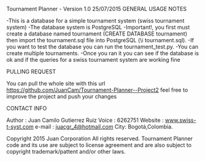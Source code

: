 Tournament Planner - Version 1.0 25/07/2015
GENERAL USAGE NOTES

-This is a database for a simple tournament system (swiss tournament system)
-The database system is PostgreSQL
-Important!, you first must create a database named tournament (CREATE DATABASE tournament) then import the tournament.sql file into PostgreSQL (\i tournament.sql).
-If you want to test the database you can run the tournament_test.py.
-You can create multiple tournaments.
-Once you ran it you can see if the database is ok and if the queries for a swiss tournament system are working fine


PULLING REQUEST

You can pull the whole site with this url https://github.com/JuanCam/Tournament-Planner--Project2 feel free to improve the project and push your changes

CONTACT INFO

Author : Juan Camilo Gutierrez Ruiz
Voice : 6262751
Website : www.swiss-t-syst.com
e-mail : juacgr_4@hotmail.com
City: Bogotá,Colombia.

Copyright 2015 Juan Corporation All rights reserved. Tournament Planner code and its use are subject to license agreement and are also subject to copyright trademark/pattent and/or other laws.
